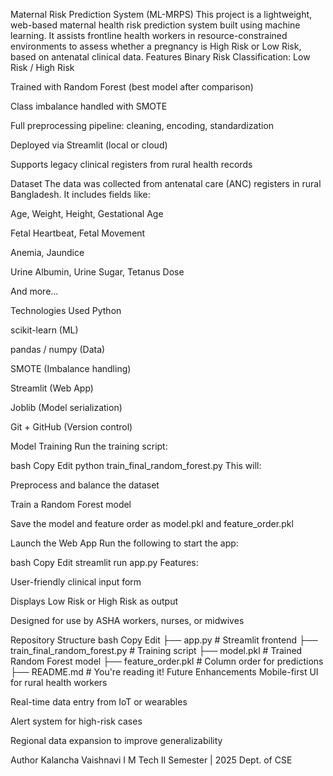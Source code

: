 
 Maternal Risk Prediction System (ML-MRPS)
This project is a lightweight, web-based maternal health risk prediction system built using machine learning. It assists frontline health workers in resource-constrained environments to assess whether a pregnancy is High Risk or Low Risk, based on antenatal clinical data.
Features
Binary Risk Classification: Low Risk / High Risk

Trained with Random Forest (best model after comparison)

Class imbalance handled with SMOTE

Full preprocessing pipeline: cleaning, encoding, standardization

Deployed via Streamlit (local or cloud)

Supports legacy clinical registers from rural health records

Dataset
The data was collected from antenatal care (ANC) registers in rural Bangladesh. It includes fields like:

Age, Weight, Height, Gestational Age

Fetal Heartbeat, Fetal Movement

Anemia, Jaundice

Urine Albumin, Urine Sugar, Tetanus Dose

And more...

Technologies Used
Python

scikit-learn (ML)

pandas / numpy (Data)

SMOTE (Imbalance handling)

Streamlit (Web App)

Joblib (Model serialization)

Git + GitHub (Version control)

Model Training
Run the training script:

bash
Copy
Edit
python train_final_random_forest.py
This will:

Preprocess and balance the dataset

Train a Random Forest model

Save the model and feature order as model.pkl and feature_order.pkl

Launch the Web App
Run the following to start the app:

bash
Copy
Edit
streamlit run app.py
Features:

User-friendly clinical input form

Displays Low Risk or High Risk as output

Designed for use by ASHA workers, nurses, or midwives

Repository Structure
bash
Copy
Edit
├── app.py                      # Streamlit frontend
├── train_final_random_forest.py # Training script
├── model.pkl                   # Trained Random Forest model
├── feature_order.pkl           # Column order for predictions
├── README.md                   # You're reading it!
Future Enhancements
Mobile-first UI for rural health workers

Real-time data entry from IoT or wearables

Alert system for high-risk cases

Regional data expansion to improve generalizability

Author
Kalancha Vaishnavi
I M Tech II Semester | 2025
Dept. of CSE